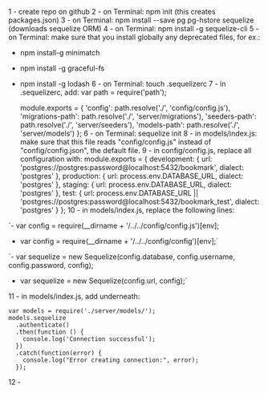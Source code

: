 1 - create repo on github
2 - on Terminal: npm init (this creates packages.json)
3 - on Terminal: npm install --save pg pg-hstore sequelize (downloads sequelize ORM)
4 - on Terminal: npm install -g sequelize-cli
5 - on Terminal: make sure that you install globally any deprecated files, for ex.:
  - npm install-g minimatch
  - npm install -g graceful-fs
  - npm install -g lodash
 6 - on Terminal: touch .sequelizerc
 7 - in .sequelizerc, add:
    var path = require('path');

    module.exports = {
      'config': path.resolve('./', 'config/config.js'),
      'migrations-path': path.resolve('./', 'server/migrations'),
      'seeders-path': path.resolve('./', 'server/seeders'),
      'models-path': path.resolve('./', 'server/models')
    };
6 - on Terminal: sequelize init
8 - in models/index.js: make sure that this file reads "config/config.js" instead of "config/config.json", the default file.
9 - in config/config.js, replace all configuration with:
    module.exports = {
        development: {
        url: 'postgres://postgres:password@localhost:5432/bookmark',
        dialect: 'postgres'
      },
        production: {
        url: process.env.DATABASE_URL,
        dialect: 'postgres'
      },
        staging: {
        url: process.env.DATABASE_URL,
        dialect: 'postgres'
      },
        test: {
        url: process.env.DATABASE_URL || 'postgres://postgres:password@localhost:5432/bookmark_test',
        dialect: 'postgres'
      }
    };
10 - in models/index.js, replace the following lines:

  `- var config = require(__dirname + '/../../config/config.js')[env];
  + var config = require(__dirname + '/../../config/config')[env];`

  `- var sequelize = new Sequelize(config.database, config.username, config.password, config);
  + var sequelize = new Sequelize(config.url, config);`

11 - in models/index.js, add underneath:

    var models = require('./server/models/');
    models.sequelize
      .authenticate()
      .then(function () {
        console.log('Connection successful');
      })
      .catch(function(error) {
        console.log("Error creating connection:", error);
      });

12 -
